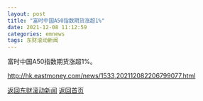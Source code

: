 ```yaml
---
layout: post
title: "富时中国A50指数期货涨超1%"
date: 2021-12-08 11:12:59
categories: emnews
tags: 东财滚动新闻
---
```


富时中国A50指数期货涨超1%。

<http://hk.eastmoney.com/news/1533,202112082206799077.html>

[返回东财滚动新闻](//finews.zning.me/emnews/)
[返回首页](//finews.zning.me/)